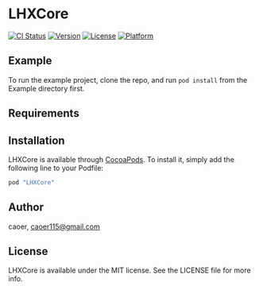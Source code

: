 # LHXCore

[![CI Status](http://img.shields.io/travis/caoer/LHXCore.svg?style=flat)](https://travis-ci.org/caoer/LHXCore)
[![Version](https://img.shields.io/cocoapods/v/LHXCore.svg?style=flat)](http://cocoapods.org/pods/LHXCore)
[![License](https://img.shields.io/cocoapods/l/LHXCore.svg?style=flat)](http://cocoapods.org/pods/LHXCore)
[![Platform](https://img.shields.io/cocoapods/p/LHXCore.svg?style=flat)](http://cocoapods.org/pods/LHXCore)

## Example

To run the example project, clone the repo, and run `pod install` from the Example directory first.

## Requirements

## Installation

LHXCore is available through [CocoaPods](http://cocoapods.org). To install
it, simply add the following line to your Podfile:

```ruby
pod "LHXCore"
```

## Author

caoer, caoer115@gmail.com

## License

LHXCore is available under the MIT license. See the LICENSE file for more info.
